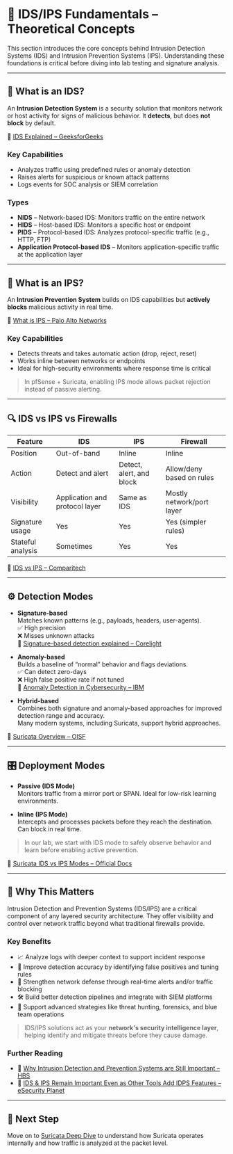 # 🧠 IDS/IPS Fundamentals – Theoretical Concepts

This section introduces the core concepts behind Intrusion Detection Systems (IDS) and Intrusion Prevention Systems (IPS). Understanding these foundations is critical before diving into lab testing and signature analysis.

---

## 📌 What is an IDS?

An **Intrusion Detection System** is a security solution that monitors network or host activity for signs of malicious behavior. It **detects**, but does **not block** by default.

🔗 [IDS Explained – GeeksforGeeks](https://www.geeksforgeeks.org/intrusion-detection-system-ids/)

### Key Capabilities

- Analyzes traffic using predefined rules or anomaly detection
- Raises alerts for suspicious or known attack patterns
- Logs events for SOC analysis or SIEM correlation

### Types

- **NIDS** – Network-based IDS: Monitors traffic on the entire network
- **HIDS** – Host-based IDS: Monitors a specific host or endpoint
- **PIDS** – Protocol-based IDS: Analyzes protocol-specific traffic (e.g., HTTP, FTP)
- **Application Protocol-based IDS** – Monitors application-specific traffic at the application layer

---

## 📌 What is an IPS?

An **Intrusion Prevention System** builds on IDS capabilities but **actively blocks** malicious activity in real time.

🔗 [What is IPS – Palo Alto Networks](https://www.paloaltonetworks.com/cyberpedia/what-is-an-intrusion-prevention-system-ips)

### Key Capabilities

- Detects threats and takes automatic action (drop, reject, reset)
- Works inline between networks or endpoints
- Ideal for high-security environments where response time is critical

> In pfSense + Suricata, enabling IPS mode allows packet rejection instead of passive alerting.

---

## 🔍 IDS vs IPS vs Firewalls

| Feature           | IDS                          | IPS                          | Firewall                    |
|------------------|------------------------------|------------------------------|-----------------------------|
| Position         | Out-of-band                  | Inline                       | Inline                      |
| Action           | Detect and alert             | Detect, alert, and block     | Allow/deny based on rules   |
| Visibility       | Application and protocol layer| Same as IDS                  | Mostly network/port layer   |
| Signature usage  | Yes                          | Yes                          | Yes (simpler rules)         |
| Stateful analysis| Sometimes                    | Yes                          | Yes                         |

🔗 [IDS vs IPS – Comparitech](https://www.comparitech.com/net-admin/ids-vs-ips/)

---

## ⚙️ Detection Modes

- **Signature-based**  
  Matches known patterns (e.g., payloads, headers, user-agents).  
  ✅ High precision  
  ❌ Misses unknown attacks  
  🔗 [Signature-based detection explained – Corelight](https://corelight.com/resources/glossary/signature-based-detection)

- **Anomaly-based**  
  Builds a baseline of “normal” behavior and flags deviations.  
  ✅ Can detect zero-days  
  ❌ High false positive rate if not tuned  
  🔗 [Anomaly Detection in Cybersecurity – IBM](https://www.ibm.com/topics/anomaly-detection)

- **Hybrid-based**  
  Combines both signature and anomaly-based approaches for improved detection range and accuracy.  
  Many modern systems, including Suricata, support hybrid approaches.

🔗 [Suricata Overview – OISF](https://suricata.io/about/)

---

## 🎛️ Deployment Modes

- **Passive (IDS Mode)**  
  Monitors traffic from a mirror port or SPAN. Ideal for low-risk learning environments.

- **Inline (IPS Mode)**  
  Intercepts and processes packets before they reach the destination. Can block in real time.

> In our lab, we start with IDS mode to safely observe behavior and learn before enabling active prevention.

🔗 [Suricata IDS vs IPS Modes – Official Docs](https://docs.suricata.io/en/latest/configuration/suricata-yaml.html#running-mode)

---

## 🧠 Why This Matters

Intrusion Detection and Prevention Systems (IDS/IPS) are a critical component of any layered security architecture. They offer visibility and control over network traffic beyond what traditional firewalls provide.

### Key Benefits

- 📈 Analyze logs with deeper context to support incident response
- 🧠 Improve detection accuracy by identifying false positives and tuning rules
- 🔐 Strengthen network defense through real-time alerts and/or traffic blocking
- 🛠️ Build better detection pipelines and integrate with SIEM platforms
- 🎯 Support advanced strategies like threat hunting, forensics, and blue team operations

> IDS/IPS solutions act as your **network's security intelligence layer**, helping identify and mitigate threats before they cause damage.

### Further Reading

- 🔗 [Why Intrusion Detection and Prevention Systems are Still Important – HBS](https://www.hbs.net/blog/why-intrusion-detection-and-prevention-systems-are-still-important)  
- 🔗 [IDS & IPS Remain Important Even as Other Tools Add IDPS Features – eSecurity Planet](https://www.esecurityplanet.com/networks/ids-vs-ips/)

---

## 🧩 Next Step

Move on to [Suricata Deep Dive](./suricata_architecture.md) to understand how Suricata operates internally and how traffic is analyzed at the packet level.
